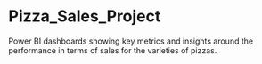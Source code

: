 # Pizza_Sales_Project
Power BI dashboards showing key metrics and insights around the performance in terms of sales for the varieties of pizzas.
